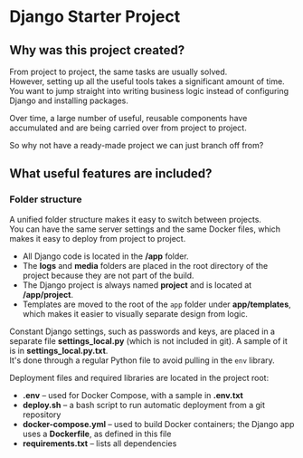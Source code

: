 # Django Starter Project

## Why was this project created?

From project to project, the same tasks are usually solved.  
However, setting up all the useful tools takes a significant amount of time. You want to jump straight into writing business logic instead of configuring Django and installing packages.

Over time, a large number of useful, reusable components have accumulated and are being carried over from project to project.

So why not have a ready-made project we can just branch off from?

## What useful features are included?

### Folder structure

A unified folder structure makes it easy to switch between projects.  
You can have the same server settings and the same Docker files, which makes it easy to deploy from project to project.

- All Django code is located in the **/app** folder.  
- The **logs** and **media** folders are placed in the root directory of the project because they are not part of the build.  
- The Django project is always named **project** and is located at **/app/project**.  
- Templates are moved to the root of the `app` folder under **app/templates**, which makes it easier to visually separate design from logic.

Constant Django settings, such as passwords and keys, are placed in a separate file **settings_local.py** (which is not included in git). A sample of it is in **settings_local.py.txt**.  
It's done through a regular Python file to avoid pulling in the `env` library.

Deployment files and required libraries are located in the project root:

- **.env** – used for Docker Compose, with a sample in **.env.txt**
- **deploy.sh** – a bash script to run automatic deployment from a git repository
- **docker-compose.yml** – used to build Docker containers; the Django app uses a **Dockerfile**, as defined in this file
- **requirements.txt** – lists all dependencies
